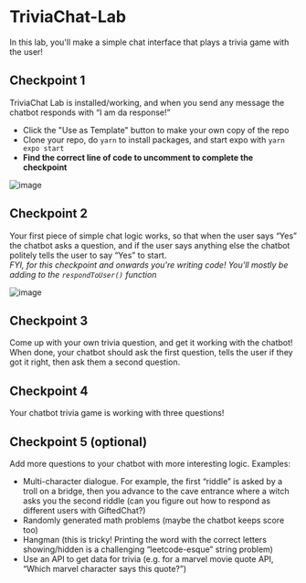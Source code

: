 # TriviaChat-Lab

In this lab, you'll make a simple chat interface that plays a trivia game with the user!

## Checkpoint 1

TriviaChat Lab is installed/working, and when you send any message the chatbot responds with “I am da response!”

- Click the "Use as Template" button to make your own copy of the repo
- Clone your repo, do `yarn` to install packages, and start expo with `yarn expo start`
- **Find the correct line of code to uncomment to complete the checkpoint**

![image](https://github.com/Snap-Engineering-Academy-2024/triviachat-lab/assets/7607483/95f4ea64-d185-45b9-862a-a520536eff26)

## Checkpoint 2

Your first piece of simple chat logic works, so that when the user says “Yes” the chatbot asks a question, and if the user says anything else the chatbot politely tells the user to say “Yes” to start.  
*FYI, for this checkpoint and onwards you're writing code! You'll mostly be adding to the `respondToUser()` function*

![image](https://github.com/Snap-Engineering-Academy-2024/triviachat-lab/assets/7607483/3aced8af-a427-4cdb-a35c-89b53da45c88)

## Checkpoint 3

Come up with your own trivia question, and get it working with the chatbot! When done, your chatbot should ask the first question, tells the user if they got it right, then ask them a second question.

## Checkpoint 4

Your chatbot trivia game is working with three questions!

## Checkpoint 5 (optional)

Add more questions to your chatbot with more interesting logic. Examples:

- Multi-character dialogue. For example, the first “riddle” is asked by a troll on a bridge, then you advance to the cave entrance where a witch asks you the second riddle (can you figure out how to respond as different users with GiftedChat?)
- Randomly generated math problems (maybe the chatbot keeps score too)
- Hangman (this is tricky! Printing the word with the correct letters showing/hidden is a challenging “leetcode-esque” string problem)
- Use an API to get data for trivia (e.g. for a marvel movie quote API, “Which marvel character says this quote?”)
